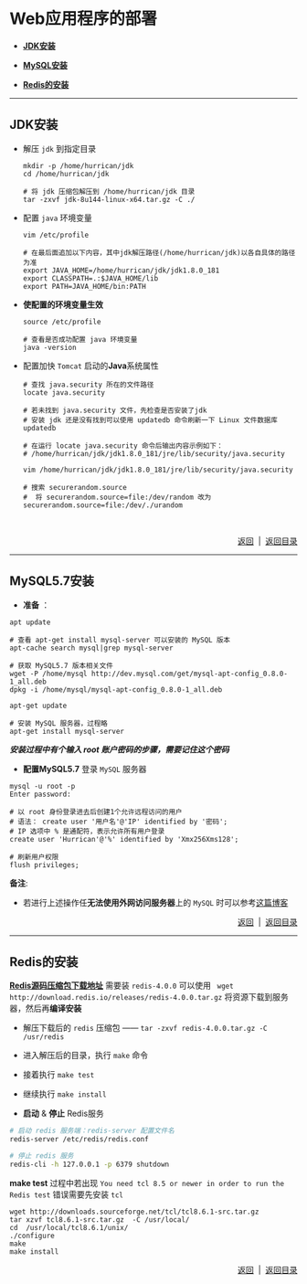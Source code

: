 # <a name="top">Web应用程序的部署</a>

+ <a href="#jdk">**JDK安装**</a>


+ <a href="#mysql_install">**MySQL安装**</a>


+ <a href="#redis">**Redis的安装**</a>




-----

## <a name="jdk">JDK安装</a>

+ 解压 `jdk` 到指定目录

  ```shell
  mkdir -p /home/hurrican/jdk
  cd /home/hurrican/jdk

  # 将 jdk 压缩包解压到 /home/hurrican/jdk 目录
  tar -zxvf jdk-8u144-linux-x64.tar.gz -C ./
  ```

+ 配置 `java` 环境变量

  ```shell
  vim /etc/profile

  # 在最后面追加以下内容，其中jdk解压路径(/home/hurrican/jdk)以各自具体的路径为准
  export JAVA_HOME=/home/hurrican/jdk/jdk1.8.0_181
  export CLASSPATH=.:$JAVA_HOME/lib
  export PATH=JAVA_HOME/bin:PATH

  ```

+ **使配置的环境变量生效**

  ```shell
  source /etc/profile

  # 查看是否成功配置 java 环境变量
  java -version
  ```

+ 配置加快 `Tomcat` 启动的**Java**系统属性

  ```shell
  # 查找 java.security 所在的文件路径
  locate java.security

  # 若未找到 java.security 文件，先检查是否安装了jdk
  # 安装 jdk 还是没有找到可以使用 updatedb 命令刷新一下 Linux 文件数据库
  updatedb

  # 在运行 locate java.security 命令后输出内容示例如下：
  # /home/hurrican/jdk/jdk1.8.0_181/jre/lib/security/java.security

  vim /home/hurrican/jdk/jdk1.8.0_181/jre/lib/security/java.security

  # 搜索 securerandom.source
  #  将 securerandom.source=file:/dev/random 改为 securerandom.source=file:/dev/./urandom
  ```

  ​

    

<p align="right"><a href="#jdk">返回</a>&nbsp&nbsp|&nbsp&nbsp<a href="#top">返回目录</a></p>

-----

## <a name="mysql_install">**MySQL5.7安装**</a>

+ **准备** ：
```shell
apt update

# 查看 apt-get install mysql-server 可以安装的 MySQL 版本
apt-cache search mysql|grep mysql-server

# 获取 MySQL5.7 版本相关文件
wget -P /home/mysql http://dev.mysql.com/get/mysql-apt-config_0.8.0-1_all.deb
dpkg -i /home/mysql/mysql-apt-config_0.8.0-1_all.deb

apt-get update

# 安装 MySQL 服务器，过程略
apt-get install mysql-server

```

***安装过程中有个输入 root 账户密码的步骤，需要记住这个密码***



+ **配置MySQL5.7**
登录 `MySQL` 服务器
```mysql
mysql -u root -p
Enter password: 

# 以 root 身份登录进去后创建1个允许远程访问的用户
# 语法： create user '用户名'@'IP' identified by '密码';
# IP 选项中 % 是通配符，表示允许所有用户登录
create user 'Hurrican'@'%' identified by 'Xmx256Xms128';

# 刷新用户权限
flush privileges;

```
**备注**:
+ 若进行上述操作任**无法使用外网访问服务器**上的 `MySQL` 时可以参考<a href="https://www.cnblogs.com/funnyboy0128/p/7966531.html">这篇博客</a>




<p align="right"><a href="#mysql_install">返回</a>&nbsp&nbsp|&nbsp&nbsp<a href="#top">返回目录</a></p>


----
## <a name="redis">Redis的安装</a>

<a href="http://download.redis.io/releases/">**Redis源码压缩包下载地址**</a>
需要装 `redis-4.0.0` 可以使用 ` wget http://download.redis.io/releases/redis-4.0.0.tar.gz` 将资源下载到服务器，然后再**编译安装**

+ 解压下载后的 `redis` 压缩包 —— `tar -zxvf redis-4.0.0.tar.gz -C /usr/redis`

+ 进入解压后的目录，执行 `make` 命令

+ 接着执行 `make test`

+ 继续执行 `make install`

+ **启动** & **停止** Redis服务
```sh
# 启动 redis 服务端：redis-server 配置文件名
redis-server /etc/redis/redis.conf

# 停止 redis 服务
redis-cli -h 127.0.0.1 -p 6379 shutdown
```


**make test** 过程中若出现 `You need tcl 8.5 or newer in order to run the Redis test` 错误需要先安装 `tcl`
```shell
wget http://downloads.sourceforge.net/tcl/tcl8.6.1-src.tar.gz 
tar xzvf tcl8.6.1-src.tar.gz  -C /usr/local/
cd  /usr/local/tcl8.6.1/unix/  
./configure  
make  
make install   
```





<p align="right"><a href="#redis">返回</a>&nbsp&nbsp|&nbsp&nbsp<a href="#top">返回目录</a></p>

